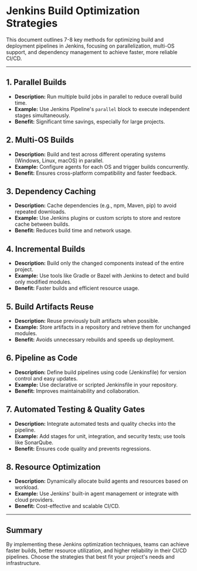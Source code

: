 # Jenkins Build Optimization Strategies

This document outlines 7-8 key methods for optimizing build and deployment pipelines in Jenkins, focusing on parallelization, multi-OS support, and dependency management to achieve faster, more reliable CI/CD.

---

## 1. Parallel Builds
- **Description:** Run multiple build jobs in parallel to reduce overall build time.
- **Example:** Use Jenkins Pipeline's `parallel` block to execute independent stages simultaneously.
- **Benefit:** Significant time savings, especially for large projects.

## 2. Multi-OS Builds
- **Description:** Build and test across different operating systems (Windows, Linux, macOS) in parallel.
- **Example:** Configure agents for each OS and trigger builds concurrently.
- **Benefit:** Ensures cross-platform compatibility and faster feedback.

## 3. Dependency Caching
- **Description:** Cache dependencies (e.g., npm, Maven, pip) to avoid repeated downloads.
- **Example:** Use Jenkins plugins or custom scripts to store and restore cache between builds.
- **Benefit:** Reduces build time and network usage.

## 4. Incremental Builds
- **Description:** Build only the changed components instead of the entire project.
- **Example:** Use tools like Gradle or Bazel with Jenkins to detect and build only modified modules.
- **Benefit:** Faster builds and efficient resource usage.

## 5. Build Artifacts Reuse
- **Description:** Reuse previously built artifacts when possible.
- **Example:** Store artifacts in a repository and retrieve them for unchanged modules.
- **Benefit:** Avoids unnecessary rebuilds and speeds up deployment.

## 6. Pipeline as Code
- **Description:** Define build pipelines using code (Jenkinsfile) for version control and easy updates.
- **Example:** Use declarative or scripted Jenkinsfile in your repository.
- **Benefit:** Improves maintainability and collaboration.

## 7. Automated Testing & Quality Gates
- **Description:** Integrate automated tests and quality checks into the pipeline.
- **Example:** Add stages for unit, integration, and security tests; use tools like SonarQube.
- **Benefit:** Ensures code quality and prevents regressions.

## 8. Resource Optimization
- **Description:** Dynamically allocate build agents and resources based on workload.
- **Example:** Use Jenkins' built-in agent management or integrate with cloud providers.
- **Benefit:** Cost-effective and scalable CI/CD.

---

## Summary

By implementing these Jenkins optimization techniques, teams can achieve faster builds, better resource utilization, and higher reliability in their CI/CD pipelines. Choose the strategies that best fit your project's needs and infrastructure.
